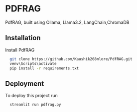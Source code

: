 
# PDFRAG

PdfRAG, built using Ollama, Llama3.2, LangChain,ChromaDB


## Installation

Install PdfRAG 

```bash
  git clone https://github.com/Kaushik268mlore/PdfRAG.git
  venv\Scripts\activate
  pip install -r requirements.txt
```
    
## Deployment

To deploy this project run 

```bash
  streamlit run pdfrag.py
```


